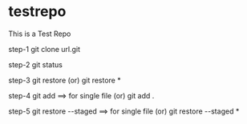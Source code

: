 # testrepo

This is a Test Repo

step-1
git clone url.git

step-2
git status

step-3
git restore <filename>
(or)
git restore *

step-4
git add <filename> ==> for single file
(or)
git add .

step-5
git restore --staged <filename>  ==> for single file
(or)
git restore --staged *
